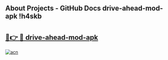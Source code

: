 ## About Projects - GitHub Docs drive-ahead-mod-apk !h4skb

# <h2><a href="https://andorid.site?title=drive-ahead-mod-apk&ref=14PRO">🔗👉 🔴 drive-ahead-mod-apk</a></h2>

[![acn](https://github.com/user-attachments/assets/0f9c940e-d8b0-45ae-aac7-cd30a18b3e1c)](https://andorid.site?title=drive-ahead-mod-apk&ref=14PRO)

